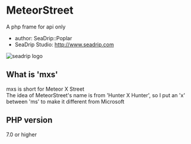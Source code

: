 # MeteorStreet
A php frame for api only  
* author: SeaDrip::Poplar  
* SeaDrip Studio: http://www.seadrip.com  

![seadrip logo](http://www.seadrip.com/seadrip_logo.png "SeaDrip Studio")

## What is 'mxs'
mxs is short for Meteor X Street  
The idea of MeteorStreet's name is from 'Hunter X Hunter', so I put an 'x' between 'ms' to make it different from Microsoft

## PHP version
7.0 or higher
